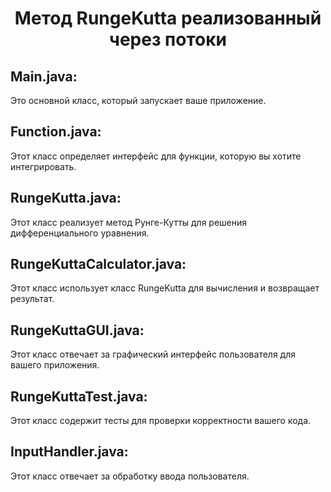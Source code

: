 <h1 align="center">Метод RungeKutta реализованный через потоки</h1>


**Main.java:**
---
Это основной класс, который запускает ваше приложение.

**Function.java:**
---
Этот класс определяет интерфейс для функции, которую вы хотите интегрировать.

**RungeKutta.java:**
---
Этот класс реализует метод Рунге-Кутты для решения дифференциального уравнения.

**RungeKuttaCalculator.java:**
---
Этот класс использует класс RungeKutta для вычисления и возвращает результат.

**RungeKuttaGUI.java:**
---
Этот класс отвечает за графический интерфейс пользователя для вашего приложения.

**RungeKuttaTest.java:**
--- 
Этот класс содержит тесты для проверки корректности вашего кода.

**InputHandler.java:**
--- 
Этот класс отвечает за обработку ввода пользователя.
